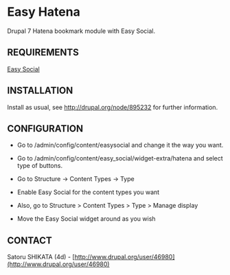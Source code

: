 # Easy Hatena

Drupal 7 Hatena bookmark module with Easy Social.

## REQUIREMENTS

[Easy Social](http://www.drupal.org/project/easy_social)


## INSTALLATION

Install as usual, see http://drupal.org/node/895232 for further information.


## CONFIGURATION

- Go to /admin/config/content/easysocial and change it the way you want.

- Go to /admin/config/content/easy_social/widget-extra/hatena and select type of buttons.

- Go to Structure -> Content Types -> Type

- Enable Easy Social for the content types you want

- Also, go to Structure > Content Types > Type > Manage display

- Move the Easy Social widget around as you wish


## CONTACT

Satoru SHIKATA (4d) - [http://www.drupal.org/user/46980](http://www.drupal.org/user/46980)
